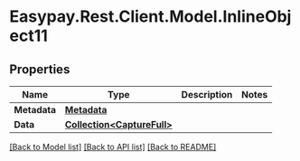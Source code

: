 # Easypay.Rest.Client.Model.InlineObject11

## Properties

Name | Type | Description | Notes
------------ | ------------- | ------------- | -------------
**Metadata** | [**Metadata**](Metadata.md) |  | 
**Data** | [**Collection&lt;CaptureFull&gt;**](CaptureFull.md) |  | 

[[Back to Model list]](../README.md#documentation-for-models) [[Back to API list]](../README.md#documentation-for-api-endpoints) [[Back to README]](../README.md)

